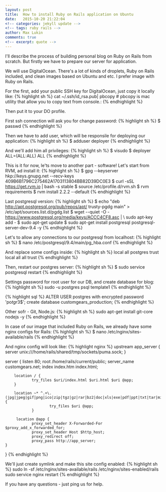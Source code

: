 ```yaml
---
layout: post
title:  How to install Ruby on Rails application on Ubuntu
date:   2015-10-20 21:22:04
<!-- categories: jekyll update -->
<!-- tags: ruby rails -->
author: Max Lukin
comments: true
<!-- excerpt: quote -->
---
```

I'll describe the process of building personal blog on Ruby on Rails from scratch.
But firstly we have to prepare our server for application.

We will use DigitalOcean.
There's a lot of kinds of droplets, Ruby on Rails included, and clean images based on Ubuntu and etc.
I prefer image with Ruby on Rails.

For the first, add your public SSH key for DigitalOcean, just copy it locally like:
{% highlight sh %}
cat ~/.ssh/id_rsa.pub| pbcopy # pbcopy is mac utility that allow you to copy text from console.:
{% endhighlight %}

Then put it to your DO profile.

First ssh connection will ask you for change password:
{% highlight sh %}
$ passwd
{% endhighlight %}

Then we have to add user, which will be responsile for deploying our application:
{% highlight sh %}
$ adduser deployer
{% endhighlight %}

And we'll add him all privileges:
{% highlight sh %}
$ visudo
$ deployer ALL=(ALL:ALL) ALL
{% endhighlight %}

This is it for now, le'ts move to another part - software!
Let's start from RVM, ad install it:
{% highlight sh %}
$ gpg --keyserver hkp://keys.gnupg.net --recv-keys 409B6B1796C275462A1703113804BB82D39DC0E3
$ curl -sSL https://get.rvm.io | bash -s stable
$ source /etc/profile.d/rvm.sh
$ rvm requirements
$ rvm install 2.2.2 --default
{% endhighlight %}

Last postgresql version:
{% highlight sh %}
$ echo "deb http://apt.postgresql.org/pub/repos/apt/ trusty-pgdg main" > /etc/apt/sources.list.d/pgdg.list
$ wget --quiet -O - https://www.postgresql.org/media/keys/ACCC4CF8.asc | \ sudo apt-key add -
$ sudo apt-get update
$ sudo apt-get install postgresql postgresql-server-dev-9.4 -y
{% endhighlight %}

Let's to allow any connections to our postgresql from localhost:
{% highlight sh %}
$ nano /etc/postgresql/9.4/main/pg_hba.conf
{% endhighlight %}

And replace some configs inside:
{% highlight sh %}
local all postgres trust
local all all trust
{% endhighlight %}

Then, restart our postgres server:
{% highlight sh %}
$ sudo service postgresql restart
{% endhighlight %}

Settings password for root user for our DB, and create database for blog:
{% highlight sh %}
sudo -u postgres psql template1
{% endhighlight %}

{% highlight sql %}
ALTER USER postgres with encrypted password 'po$tgr3$$';
create database customgears_production;
{% endhighlight %}

Other sofr - Git, Node.js:
{% highlight sh %}
sudo apt-get install git-core nodejs -y
{% endhighlight %}

In case of our image that included Ruby on Rails, we already have some nginx configs for Rails:
{% highlight sh %}
$ nano /etc/nginx/sites-available/rails
{% endhighlight %}

And nginx config will look like:
{% highlight nginx %}
upstream app_server {
  server unix:///home/rails/shared/tmp/sockets/puma.sock;
}

server {
        listen   80;
        root /home/rails/current/public;
        server_name customgears.net;
        index index.htm index.html;

        location / {
                try_files $uri/index.html $uri.html $uri @app;
        }

        location ~* ^.+\.(jpg|jpeg|gif|png|ico|zip|tgz|gz|rar|bz2|doc|xls|exe|pdf|ppt|txt|tar|mid|midi|wav|bmp|rtf|mp3|flv|mpeg|avi)$ {
                        try_files $uri @app;
                }

         location @app {
                proxy_set_header X-Forwarded-For $proxy_add_x_forwarded_for;
                proxy_set_header Host $http_host;
                proxy_redirect off;
                proxy_pass http://app_server;
    }
}
{% endhighlight %}

We'll just create symlink and make this site config enabled:
{% highlight sh %}
sudo ln -sf /etc/nginx/sites-available/rails /etc/nginx/sites-enabled/rails
sudo service nginx restart
{% endhighlight %}

If you have any questions - just ping us for help.
